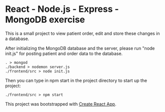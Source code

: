 # React - Node.js - Express - MongoDB exercise

This is a small project to view patient order, edit and store these changes in a database.


After initializing the MongoDB database and the server, please run "node init.js" for posting patient and order data to the database.

```console
. > mongod
./backend > nodemon server.js
./frontend/src > node init.js
```

Then you can type in npm start in the project directory to start up the project:

```console
./frontend/src > npm start
```

This project was bootstrapped with [Create React App](https://github.com/facebook/create-react-app).
